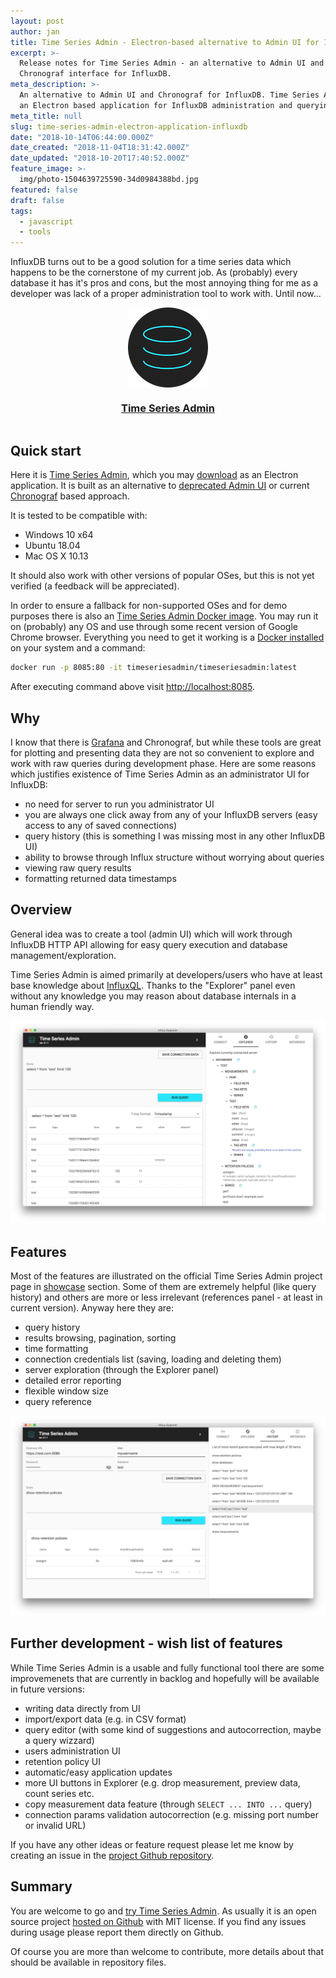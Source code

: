 ```yaml
---
layout: post
author: jan
title: Time Series Admin - Electron-based alternative to Admin UI for InfluxDB
excerpt: >-
  Release notes for Time Series Admin - an alternative to Admin UI and
  Chronograf interface for InfluxDB.
meta_description: >-
  An alternative to Admin UI and Chronograf for InfluxDB. Time Series Admin is
  an Electron based application for InfluxDB administration and querying.
meta_title: null
slug: time-series-admin-electron-application-influxdb
date: "2018-10-14T06:44:00.000Z"
date_created: "2018-11-04T18:31:42.000Z"
date_updated: "2018-10-20T17:40:52.000Z"
feature_image: >-
  img/photo-1504639725590-34d0984388bd.jpg
featured: false
draft: false
tags:
  - javascript
  - tools
---
```


InfluxDB turns out to be a good solution for a time series data which happens to be the cornerstone of my current job. As (probably) every database it has it's pros and cons, but the most annoying thing for me as a developer was lack of a proper administration tool to work with.
Until now...
<br/>

<div style="text-align: center">
    <a href="https://timeseriesadmin.github.io/" style="box-shadow: none; display: inline-block; border: none;">
      <img src="./img/timeseries-admin-icon.png" alt="Time Series Admin logo - administrator UI for InfluxDB" />
      <h3 style="margin-top:20px">Time Series Admin</h3>
    </a>
</div>

## Quick start

Here it is [Time Series Admin](https://timeseriesadmin.github.io/), which you may [download](https://timeseriesadmin.github.io/#download) as an Electron application. It is built as an alternative to [deprecated Admin UI](https://docs.influxdata.com/influxdb/v1.3/administration/differences/#web-admin-ui-removal) or current [Chronograf](https://docs.influxdata.com/chronograf/v1.6/) based approach.

It is tested to be compatible with:

- Windows 10 x64
- Ubuntu 18.04
- Mac OS X 10.13

It should also work with other versions of popular OSes, but this is not yet verified (a feedback will be appreciated).

In order to ensure a fallback for non-supported OSes and for demo purposes there is also an [Time Series Admin Docker image](https://hub.docker.com/r/timeseriesadmin/timeseriesadmin/).
You may run it on (probably) any OS and use through some recent version of Google Chrome browser.
Everything you need to get it working is a [Docker installed](https://www.docker.com/get-started) on your system and a command:

```bash
docker run -p 8085:80 -it timeseriesadmin/timeseriesadmin:latest
```

After executing command above visit [http://localhost:8085](http://localhost:8085).

## Why

I know that there is [Grafana](https://grafana.com/) and Chronograf, but while these tools are great for plotting and presenting data they are not so convenient to explore and work with raw queries during development phase.
Here are some reasons which justifies existence of Time Series Admin as an administrator UI for InfluxDB:

- no need for server to run you administrator UI
- you are always one click away from any of your InfluxDB servers (easy access to any of saved connections)
- query history (this is something I was missing most in any other InfluxDB UI)
- ability to browse through Influx structure without worrying about queries
- viewing raw query results
- formatting returned data timestamps

## Overview

General idea was to create a tool (admin UI) which will work through InfluxDB HTTP API allowing for easy query execution and database management/exploration.

Time Series Admin is aimed primarily at developers/users who have at least base knowledge about [InfluxQL](https://docs.influxdata.com/influxdb/v1.6/query_language/).
Thanks to the "Explorer" panel even without any knowledge you may reason about database internals in a human friendly way.

![Time Series Admin - browse through InfluxDB database](img/timeseriesadmin--panel-explorer.png)

## Features

Most of the features are illustrated on the official Time Series Admin project page in [showcase](https://timeseriesadmin.github.io/#showcase) section.
Some of them are extremely helpful (like query history) and others are more or less irrelevant (references panel - at least in current version). Anyway here they are:

- query history
- results browsing, pagination, sorting
- time formatting
- connection credentials list (saving, loading and deleting them)
- server exploration (through the Explorer panel)
- detailed error reporting
- flexible window size
- query reference

![Time Series Admin - query history](img/timeseriesadmin--panel-history.png)

## Further development - wish list of features

While Time Series Admin is a usable and fully functional tool there are some improvemenets that are currently in backlog and hopefully will be available in future versions:

- writing data directly from UI
- import/export data (e.g. in CSV format)
- query editor (with some kind of suggestions and autocorrection, maybe a query wizzard)
- users administration UI
- retention policy UI
- automatic/easy application updates
- more UI buttons in Explorer (e.g. drop measurement, preview data, count series etc.
- copy measurement data feature (through `SELECT ... INTO ...` query)
- connection params validation autocorrection (e.g. missing port number or invalid URL)

If you have any other ideas or feature request please let me know by creating an issue in the [project Github repository](https://github.com/timeseriesadmin/timeseriesadmin/issues/new).

## Summary

You are welcome to go and [try Time Series Admin](https://timeseriesadmin.github.io/#download).
As usually it is an open source project [hosted on Github](https://github.com/timeseriesadmin/timeseriesadmin) with MIT license.
If you find any issues during usage please report them directly on Github.

Of course you are more than welcome to contribute, more details about that should be available in repository files.
